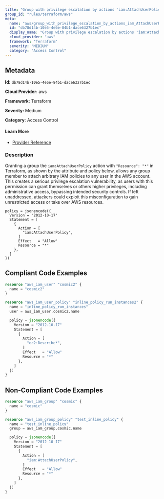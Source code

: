 ```yaml
---
title: "Group with privilege escalation by actions 'iam:AttachUserPolicy'"
group_id: "rules/terraform/aws"
meta:
  name: "aws/group_with_privilege_escalation_by_actions_iam_AttachUserPolicy"
  id: "db78d14b-10e5-4e6e-84b1-dace6327b1ec"
  display_name: "Group with privilege escalation by actions 'iam:AttachUserPolicy'"
  cloud_provider: "aws"
  framework: "Terraform"
  severity: "MEDIUM"
  category: "Access Control"
---
```

## Metadata

**Id:** `db78d14b-10e5-4e6e-84b1-dace6327b1ec`

**Cloud Provider:** aws

**Framework:** Terraform

**Severity:** Medium

**Category:** Access Control

#### Learn More

 - [Provider Reference](https://registry.terraform.io/providers/hashicorp/aws/latest/docs/resources/iam_group_policy#policy)

### Description

 Granting a group the `iam:AttachUserPolicy` action with `"Resource": "*"` in Terraform, as shown by the attribute and policy below, allows any group member to attach arbitrary IAM policies to any user in the AWS account. This creates a serious privilege escalation vulnerability, as users with this permission can grant themselves or others higher privileges, including administrative access, bypassing intended security controls. If left unaddressed, attackers could exploit this misconfiguration to gain unrestricted access or take over AWS resources.

```
policy = jsonencode({
  Version = "2012-10-17"
  Statement = [
    {
      Action = [
        "iam:AttachUserPolicy",
      ]
      Effect   = "Allow"
      Resource = "*"
    },
  ]
})
```


## Compliant Code Examples
```tf
resource "aws_iam_user" "cosmic2" {
  name = "cosmic2"
}

resource "aws_iam_user_policy" "inline_policy_run_instances2" {
  name = "inline_policy_run_instances"
  user = aws_iam_user.cosmic2.name

  policy = jsonencode({
    Version = "2012-10-17"
    Statement = [
      {
        Action = [
          "ec2:Describe*",
        ]
        Effect   = "Allow"
        Resource = "*"
      },
    ]
  })
}

```
## Non-Compliant Code Examples
```tf
resource "aws_iam_group" "cosmic" {
  name = "cosmic"
}

resource "aws_iam_group_policy" "test_inline_policy" {
  name = "test_inline_policy"
  group = aws_iam_group.cosmic.name

  policy = jsonencode({
    Version = "2012-10-17"
    Statement = [
      {
        Action = [
          "iam:AttachUserPolicy",
        ]
        Effect   = "Allow"
        Resource = "*"
      },
    ]
  })
}

```